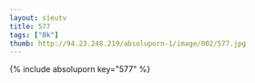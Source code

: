 ```yaml
--- 
layout: sieutv
title: 577
tags: ["0k"]
thumb: http://94.23.248.219/absoluporn-1/image/002/577.jpg
---
```

{% include absoluporn key="577" %} 

